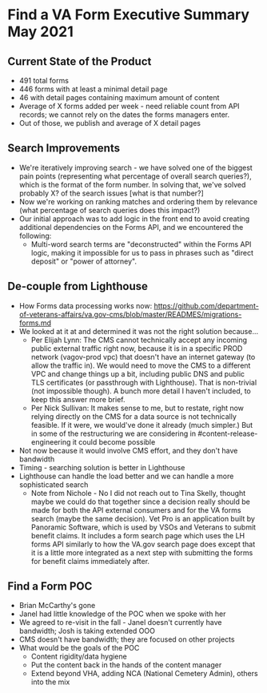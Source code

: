 # Find a VA Form Executive Summary May 2021
## Current State of the Product
- 491 total forms
- 446 forms with at least a minimal detail page
- 46 with detail pages containing maximum amount of content
- Average of X forms added per week - need reliable count from API records; we cannot rely on the dates the forms managers enter.
- Out of those, we publish and average of X detail pages

## Search Improvements
- We're iteratively improving search - we have solved one of the biggest pain points (representing what percentage of overall search queries?), which is the format of the form number.  In solving that, we've solved probably X? of the search issues [what is that number?]
- Now we're working on ranking matches and ordering them by relevance (what percentage of search queries does this impact?)
- Our initial approach was to add logic in the front end to avoid creating additional dependencies on the Forms API, and we encountered the following:
    - Multi-word search terms are "deconstructed" within the Forms API logic, making it impossible for us to pass in phrases such as "direct deposit" or "power of attorney".

## De-couple from Lighthouse
- How Forms data processing works now: https://github.com/department-of-veterans-affairs/va.gov-cms/blob/master/READMES/migrations-forms.md
- We looked at it at and determined it was not the right solution because…
  - Per Elijah Lynn: The CMS cannot technically accept any incoming public external traffic right now, because it is in a specific PROD network (vagov-prod vpc) that doesn't have an internet gateway (to allow the traffic in). We would need to move the CMS to a different VPC and change things up a bit, including public DNS and public TLS certificates (or passthrough with Lighthouse). That is non-trivial (not impossible though). A bunch more detail I haven't included, to keep this answer more brief. 
  - Per Nick Sullivan: It makes sense to me, but to restate, right now relying directly on the CMS for a data source is not technically feasible. If it were, we would've done it already (much simpler.) But in some of the restructuring we are considering in #content-release-engineering it could become possible
- Not now because it would involve CMS effort, and they don't have bandwidth
- Timing - searching solution is better in Lighthouse 
- Lighthouse can handle the load better and we can handle a more sophisticated search
    - Note from Nichole - No I did not reach out to Tina Skelly, thought maybe we could do that together since a decision really should be made for both the API external consumers and for the VA forms search (maybe the same decision).
Vet Pro is an application built by Panoramic Software, which is used by VSOs and Veterans to submit benefit claims. It includes a form search page which uses the LH forms API similarly to how the VA.gov search page does except that it is a little more integrated as a next step with submitting the forms for benefit claims immediately after. 

## Find a Form POC
- Brian McCarthy's gone
- Janel had little knowledge of the POC when we spoke with her
- We agreed to re-visit in the fall - Janel doesn't currently have bandwidth; Josh is taking extended OOO
- CMS doesn't have bandwidth; they are focused on other projects
- What would be the goals of the POC
    - Content rigidity/data hygiene
    - Put the content back in the hands of the content manager
     - Extend beyond VHA, adding NCA (National Cemetery Admin), others into the mix
